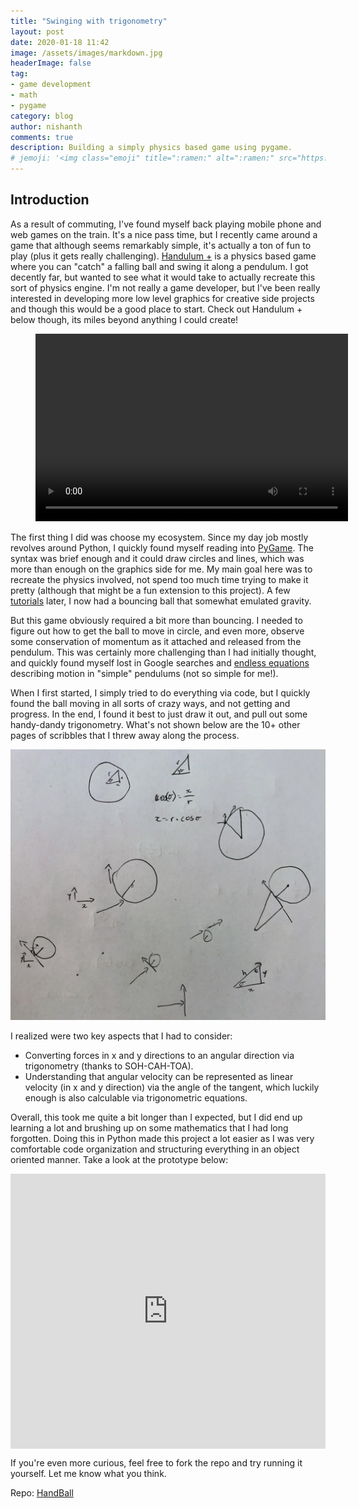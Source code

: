 ```yaml
---
title: "Swinging with trigonometry"
layout: post
date: 2020-01-18 11:42
image: /assets/images/markdown.jpg
headerImage: false
tag:
- game development
- math
- pygame
category: blog
author: nishanth
comments: true
description: Building a simply physics based game using pygame.
# jemoji: '<img class="emoji" title=":ramen:" alt=":ramen:" src="https://assets.github.com/images/icons/emoji/unicode/1f35c.png" height="20" width="20" align="absmiddle">'
---
```


## Introduction

As a result of commuting, I've found myself back playing mobile phone and web games on the train.
It's a nice pass time, but I recently came around a game that although seems remarkably simple, it's actually
a ton of fun to play (plus it gets really challenging).
<a href="https://www.newgrounds.com/portal/view/724232">Handulum +</a> is a physics based game where you can
"catch" a falling ball and swing it along a pendulum. I got decently far, but wanted to see what it 
would take to actually recreate this sort of physics engine. I'm not really a game developer, but
I've been really interested in developing more low level graphics for creative side projects and
though this would be a good place to start. Check out Handulum + below though, its miles beyond
anything I could create!

<figure align="center">
    <video height="300" width="500" autoplay="" loop>
        <source src="https://video.twimg.com/tweet_video/EOkWxJhWoAYWYPH.mp4" type="video/mp4">
        </source>
    </video>
</figure>

The first thing I did was choose my ecosystem. Since my day job mostly revolves around Python,
I quickly found myself reading into <a href="https://www.pygame.org/wiki/GettingStarted"> PyGame</a>.
The syntax was brief enough and it could draw circles and lines, which was more than enough on the graphics
side for me. My main goal here was to recreate the physics involved, not spend too much time
trying to make it pretty (although that might be a fun extension to this project). A few 
<a href="http://www.petercollingridge.co.uk/tutorials/pygame-physics-simulation/">tutorials</a>
later, I now had a bouncing ball that somewhat emulated gravity.

But this game obviously required a bit more than bouncing. I needed to figure out how to
get the ball to move in circle, and even more, observe some conservation of momentum
as it attached and released from the pendulum. This was certainly more challenging
than I had initially thought, and quickly found myself lost in Google searches and
<a href="https://en.wikipedia.org/wiki/Pendulum_(mathematics)#Simple_gravity_pendulum">endless equations</a>
describing motion in "simple" pendulums (not so simple for me!).

When I first started, I simply tried to do everything via code, but I quickly found the ball
moving in all sorts of crazy ways, and not getting and progress.
In the end, I found it best to just draw it out, and pull out some handy-dandy trigonometry.
What's not shown below are the 10+ other pages of scribbles that I threw away along the process.

<p align="center">
  <img src="/assets/images/pendulum/trig.jpg" title="Does this resemble trigonomotry?">
</p>

I realized  were two key aspects that I had to consider:
- Converting forces in x and y directions to an angular direction via trigonometry (thanks
    to SOH-CAH-TOA).
- Understanding that angular velocity can be represented as linear velocity (in x and y
    direction) via the angle of the tangent, which luckily enough is also calculable
    via trigonometric equations.


Overall, this took me quite a bit longer than I expected, but I did end up learning a lot
and brushing up on some mathematics that I had long forgotten. Doing this in Python made
this project a lot easier as I was very comfortable code organization and structuring
everything in an object oriented manner. Take a look at the prototype below:

<div style='position:relative; padding-bottom:calc(78.50% + 44px)'><iframe src='https://gfycat.com/ifr/FlamboyantColossalIndianglassfish' frameborder='0' scrolling='no' width='100%' height='100%' style='position:absolute;top:0;left:0;' allowfullscreen></iframe></div>

If you're even more curious, feel free to fork the repo and try running it yourself.
Let me know what you think.

Repo: <a href="https://github.com/nishanthmerwin/handball">HandBall</a>

